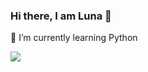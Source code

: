 ### Hi there, I am Luna 👋
🌱 I’m currently learning Python  


<a href="https://github.com/mlunax">
  <img align="center" src="https://github-readme-stats.mlunax.vercel.app/api?username=mlunax&show_icons=true&theme=jolly" />
</a>
<!--
**mlunax/mlunax** is a ✨ _special_ ✨ repository because its `README.md` (this file) appears on your GitHub profile.

Here are some ideas to get you started:

- 🔭 I’m currently working on ...
- 🌱 I’m currently learning ...
- 👯 I’m looking to collaborate on ...
- 🤔 I’m looking for help with ...
- 💬 Ask me about ...
- 📫 How to reach me: ...
- 😄 Pronouns: ...
- ⚡ Fun fact: ...
-->
